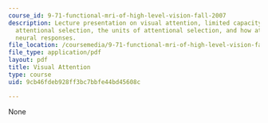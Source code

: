 ```yaml
---
course_id: 9-71-functional-mri-of-high-level-vision-fall-2007
description: Lecture presentation on visual attention, limited capacity and selectivity,
  attentional selection, the units of attentional selection, and how attention affects
  neural responses.
file_location: /coursemedia/9-71-functional-mri-of-high-level-vision-fall-2007/9cb46fdeb928ff3bc7bbfe44bd45608c_lec6_attn.pdf
file_type: application/pdf
layout: pdf
title: Visual Attention
type: course
uid: 9cb46fdeb928ff3bc7bbfe44bd45608c

---
```

None